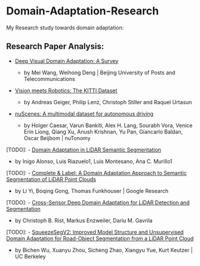 # Domain-Adaptation-Research
My Research study towards domain adaptation:

## Research Paper Analysis: ##
- [Deep Visual Domain Adaptation: A Survey](Paper_Reading-Deep_Visual_Domain_Adaptation-A_Survey.pdf)
  - by Mei Wang, Weihong Deng | Beijing University of Posts and Telecommunications

- [Vision meets Robotics: The KITTI Dataset](Paper_Reading-Vision_meets_Robotics-The_KITTI_Dataset.pdf)
  - by Andreas Geiger, Philip Lenz, Christoph Stiller and Raquel Urtasun

- [nuScenes: A multimodal dataset for autonomous driving](Paper_Reading-nuScenes-A_multimodal_dataset_for_autonomous_driving.pdf)
  - by Holger Caesar, Varun Bankiti, Alex H. Lang, Sourabh Vora, Venice Erin Liong, Qiang Xu, Anush Krishnan, Yu Pan, Giancarlo Baldan, Oscar Beijbom | nuTonomy

[TODO]: - [Domain Adaptation in LiDAR Semantic Segmentation]()
  - by Inigo Alonso, Luis Riazuelo1, Luis Montesano, Ana C. Murillo1

[TODO]: - [Complete & Label: A Domain Adaptation Approach to Semantic Segmentation of LiDAR Point Clouds]()
   - by Li Yi, Boqing Gong, Thomas Funkhouser | Google Research

[TODO]: - [Cross-Sensor Deep Domain Adaptation for LiDAR Detection and Segmentation]()
   - by Christoph B. Rist, Markus Enzweiler, Dariu M. Gavrila

[TODO]: - [SqueezeSegV2: Improved Model Structure and Unsupervised Domain Adaptation for Road-Object Segmentation from a LiDAR Point Cloud]()
   - by Bichen Wu, Xuanyu Zhou, Sicheng Zhao, Xiangyu Yue, Kurt Keutzer | UC Berkeley
